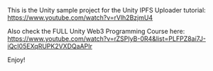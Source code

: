 This is the Unity sample project for the Unity IPFS Uploader tutorial:<br> https://www.youtube.com/watch?v=rVlh2BzjmU4

Also check the FULL Unity Web3 Programming Course here:<br>
https://www.youtube.com/watch?v=rZSPIyB-0R4&list=PLFPZ8ai7J-iQcI05EXqRUPK2VXDQaAPIr

Enjoy!
